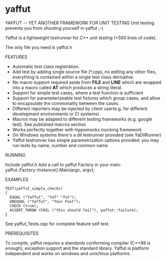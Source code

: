 
# yaffut
YAFFUT -- YET ANOTHER FRAMEWORK FOR UNIT TESTING
Unit testing prevents you from shooting yourself in yaffut ;-)

Yaffut is a lightweight testrunner for C++ unit testing (<500 lines of code).    

The only file you need is yaffut.h

FEATURES

- Automatic test class registration.
- Add test by adding single source file (*.cpp), no editing any other
 files, everything is contained within a single test class derivative.
- No macro support required aside from __FILE__ and __LINE__ which are
 wrapped into a macro called __AT__ which produces a string literal.
- Support for simple test cases, where a test function is sufficient
- Support for parameterizeable test fixtures which group cases, and allow to encapsulate
 the commonality between the cases.
- Different reporters may be injected by client user(e.g. for different development environments or CI systems)
- Macros may be adapted to different testing frameworks (e.g. google test). See published macros section
- Works perfectly together with hippomocks mocking framework
- On Windows systems there's a dll testrunner provided (see YaDllRunner)
- Yaffut testrunner has simple parametrization options provided: you may run tests by name, number and common name

RUNNING

Include yaffut.h
Add a call to yaffut Factory in your main: yaffut::Factory::Instance().Main(argc, argv);

EXAMPLES

```
TEST(yaffut_simple_checks)
{
  EQUAL ("Yaffut", "Yaf" "fut");
  UNEQUAL ("Yaffut", "Your Foot");
  CHECK (true);
  ASSERT_THROW (FAIL ("this should fail"), yaffut::failure);
}
```
See yaffut_Tests.cpp for complete feature self test.

PREREQUISITES

To compile, yaffut requires a standards conforming compiler (C++98 is enough), exception support and the
standard library.  Yaffut is platform independent and works on windows and unix/linux platforms.
